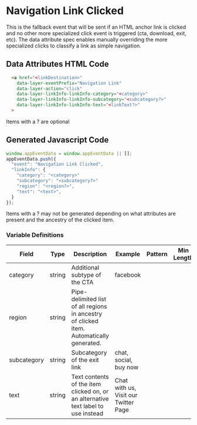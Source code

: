 # Navigation Link Clicked

This is the fallback event that will be sent if an HTML anchor link is clicked and no other more specialized click event is triggered (cta, download, exit, etc). The data attribute spec enables manually overriding the more specialized clicks to classify a link as simple navigation.

## Data Attributes HTML Code

```html
  <a href="<linkDestination>"
    data-layer-eventPrefix="Navigation Link"
    data-layer-action="click"
    data-layer-linkInfo-linkInfo-category="<category>"
    data-layer-linkInfo-linkInfo-subcategory="<subcategory?>"
    data-layer-linkInfo-linkInfo-text="<linkText?>"
  >
```

Items with a ? are optional

## Generated Javascript Code

```js
window.appEventData = window.appEventData || [];
appEventData.push({
  "event": "Navigation Link Clicked",
  "linkInfo": {
    "category": "<category>"
    "subcategory": "<subcategory?>"
    "region": "<region?>",
    "text": "<text>",
  }
});
```

Items with a ? may not be generated depending on what attributes are present and the ancestry of the clicked item.

### Variable Definitions

|Field|Type|Description|Example|Pattern|Min Length|Max Length|Minimum|Maximum|Multiple Of|
| --- | --- | --- | --- | --- | --- | --- | --- | --- | --- |
|category|string|Additional subtype of the CTA|facebook|
|region|string|Pipe-delimited list of all regions in ancestry of clicked item. Automatically generated.|
|subcategory|string|Subcategory of the exit link|chat, social, buy now|
|text|string|Text contents of the item clicked on, or an alternative text label to use instead|Chat with us, Visit our Twitter Page|
